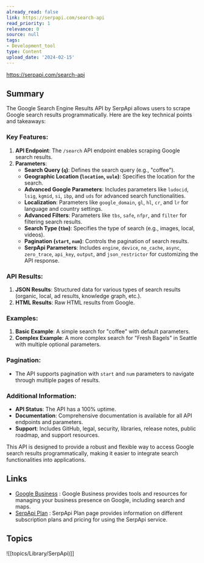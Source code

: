 ```yaml
---
already_read: false
link: https://serpapi.com/search-api
read_priority: 1
relevance: 0
source: null
tags:
- Development_tool
type: Content
upload_date: '2024-02-15'
---
```


https://serpapi.com/search-api
## Summary

The Google Search Engine Results API by SerpApi allows users to scrape Google search results programmatically. Here are the key technical points and takeaways:

### Key Features:
1. **API Endpoint**: The `/search` API endpoint enables scraping Google search results.
2. **Parameters**:
   - **Search Query (`q`)**: Defines the search query (e.g., "coffee").
   - **Geographic Location (`location`, `uule`)**: Specifies the location for the search.
   - **Advanced Google Parameters**: Includes parameters like `ludocid`, `lsig`, `kgmid`, `si`, `ibp`, and `uds` for advanced search functionalities.
   - **Localization**: Parameters like `google_domain`, `gl`, `hl`, `cr`, and `lr` for language and country settings.
   - **Advanced Filters**: Parameters like `tbs`, `safe`, `nfpr`, and `filter` for filtering search results.
   - **Search Type (`tbm`)**: Specifies the type of search (e.g., images, local, videos).
   - **Pagination (`start`, `num`)**: Controls the pagination of search results.
   - **SerpApi Parameters**: Includes `engine`, `device`, `no_cache`, `async`, `zero_trace`, `api_key`, `output`, and `json_restrictor` for customizing the API response.

### API Results:
1. **JSON Results**: Structured data for various types of search results (organic, local, ad results, knowledge graph, etc.).
2. **HTML Results**: Raw HTML results from Google.

### Examples:
1. **Basic Example**: A simple search for "coffee" with default parameters.
2. **Complex Example**: A more complex search for "Fresh Bagels" in Seattle with multiple optional parameters.

### Pagination:
- The API supports pagination with `start` and `num` parameters to navigate through multiple pages of results.

### Additional Information:
- **API Status**: The API has a 100% uptime.
- **Documentation**: Comprehensive documentation is available for all API endpoints and parameters.
- **Support**: Includes GitHub, legal, security, libraries, release notes, public roadmap, and support resources.

This API is designed to provide a robust and flexible way to access Google search results programmatically, making it easier to integrate search functionalities into applications.
## Links

- [Google Business](https://www.google.com/business/) : Google Business provides tools and resources for managing your business presence on Google, including search and maps.
- [SerpApi Plan](https://serpapi.com/plan) : SerpApi Plan page provides information on different subscription plans and pricing for using the SerpApi service.

## Topics

![[topics/Library/SerpApi)]]